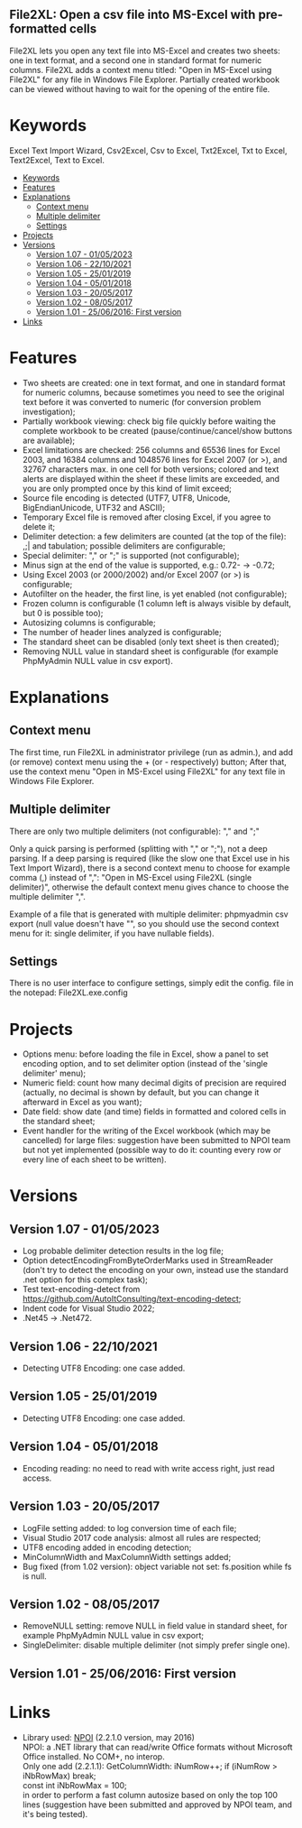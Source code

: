 File2XL: Open a csv file into MS-Excel with pre-formatted cells
---

File2XL lets you open any text file into MS-Excel and creates two sheets: one in text format, and a second one in standard format for numeric columns. File2XL adds a context menu titled: "Open in MS-Excel using File2XL" for any file in Windows File Explorer. Partially created workbook can be viewed without having to wait for the opening of the entire file.

# Keywords
Excel Text Import Wizard, Csv2Excel, Csv to Excel, Txt2Excel, Txt to Excel, Text2Excel, Text to Excel.

<!-- TOC -->

- [Keywords](#keywords)
- [Features](#features)
- [Explanations](#explanations)
    - [Context menu](#context-menu)
    - [Multiple delimiter](#multiple-delimiter)
    - [Settings](#settings)
- [Projects](#projects)
- [Versions](#versions)
    - [Version 1.07 - 01/05/2023](#version-107---01052023)
    - [Version 1.06 - 22/10/2021](#version-106---22102021)
    - [Version 1.05 - 25/01/2019](#version-105---25012019)
    - [Version 1.04 - 05/01/2018](#version-104---05012018)
    - [Version 1.03 - 20/05/2017](#version-103---20052017)
    - [Version 1.02 - 08/05/2017](#version-102---08052017)
    - [Version 1.01 - 25/06/2016: First version](#version-101---25062016--first-version)
- [Links](#links)

<!-- /TOC -->

# Features
- Two sheets are created: one in text format, and one in standard format for numeric columns, because sometimes you need to see the original text before it was converted to numeric (for conversion problem investigation);
- Partially workbook viewing: check big file quickly before waiting the complete workbook to be created (pause/continue/cancel/show buttons are available);
- Excel limitations are checked: 256 columns and 65536 lines for Excel 2003, and 16384 columns and 1048576 lines for Excel 2007 (or >), and 32767 characters max. in one cell for both versions; colored and text alerts are displayed within the sheet if these limits are exceeded, and you are only prompted once by this kind of limit exceed;
- Source file encoding is detected (UTF7, UTF8, Unicode, BigEndianUnicode, UTF32 and ASCII);
- Temporary Excel file is removed after closing Excel, if you agree to delete it;
- Delimiter detection: a few delimiters are counted (at the top of the file): ,;| and tabulation; possible delimiters are configurable;
- Special delimiter: "," or ";" is supported (not configurable);
- Minus sign at the end of the value is supported, e.g.: 0.72- -> -0.72;
- Using Excel 2003 (or 2000/2002) and/or Excel 2007 (or >) is configurable;
- Autofilter on the header, the first line, is yet enabled (not configurable);
- Frozen column is configurable (1 column left is always visible by default, but 0 is possible too);
- Autosizing columns is configurable;
- The number of header lines analyzed is configurable;
- The standard sheet can be disabled (only text sheet is then created);
- Removing NULL value in standard sheet is configurable (for example PhpMyAdmin NULL value in csv export).

# Explanations

## Context menu
The first time, run File2XL in administrator privilege (run as admin.), and add (or remove) context menu using the + (or - respectively) button;
After that, use the context menu "Open in MS-Excel using File2XL" for any text file in Windows File Explorer.

## Multiple delimiter
There are only two multiple delimiters (not configurable): "," and ";"

Only a quick parsing is performed (splitting with "," or ";"), not a deep parsing. If a deep parsing is required (like the slow one that Excel use in his Text Import Wizard), there is a second context menu to choose for example comma (,) instead of ",": "Open in MS-Excel using File2XL (single delimiter)", otherwise the default context menu gives chance to choose the multiple delimiter ",".

Example of a file that is generated with multiple delimiter: phpmyadmin csv export (null value doesn't have "", so you should use the second context menu for it: single delimiter, if you have nullable fields).

## Settings
There is no user interface to configure settings, simply edit the config. file in the notepad: File2XL.exe.config


# Projects
- Options menu: before loading the file in Excel, show a panel to set encoding option, and to set delimiter option (instead of the 'single delimiter' menu);
- Numeric field: count how many decimal digits of precision are required (actually, no decimal is shown by default, but you can change it afterward in Excel as you want);
- Date field: show date (and time) fields in formatted and colored cells in the standard sheet;
- Event handler for the writing of the Excel workbook (which may be cancelled) for large files: suggestion have been submitted to NPOI team but not yet implemented (possible way to do it: counting every row or every line of each sheet to be written).


# Versions

## Version 1.07 - 01/05/2023
- Log probable delimiter detection results in the log file;
- Option detectEncodingFromByteOrderMarks used in StreamReader (don't try to detect the encoding on your own, instead use the standard .net option for this complex task);
- Test text-encoding-detect from https://github.com/AutoItConsulting/text-encoding-detect;
- Indent code for Visual Studio 2022;
- .Net45 -> .Net472.

## Version 1.06 - 22/10/2021
- Detecting UTF8 Encoding: one case added.

## Version 1.05 - 25/01/2019
- Detecting UTF8 Encoding: one case added.

## Version 1.04 - 05/01/2018
- Encoding reading: no need to read with write access right, just read access.

## Version 1.03 - 20/05/2017
- LogFile setting added: to log conversion time of each file;
- Visual Studio 2017 code analysis: almost all rules are respected;
- UTF8 encoding added in encoding detection;
- MinColumnWidth and MaxColumnWidth settings added;
- Bug fixed (from 1.02 version): object variable not set: fs.position while fs is null.

## Version 1.02 - 08/05/2017
- RemoveNULL setting: remove NULL in field value in standard sheet, for example PhpMyAdmin NULL value in csv export;
- SingleDelimiter: disable multiple delimiter (not simply prefer single one).

## Version 1.01 - 25/06/2016: First version


# Links
- Library used: [NPOI](https://github.com/tonyqus/npoi) (2.2.1.0 version, may 2016)  
  NPOI: a .NET library that can read/write Office formats without Microsoft Office installed. No COM+, no interop.  
  Only one add (2.2.1.1): GetColumnWidth: iNumRow++; if (iNumRow > iNbRowMax) break;  
  const int iNbRowMax = 100;  
  in order to perform a fast column autosize based on only the top 100 lines (suggestion have been submitted and approved by NPOI team, and it's being tested).